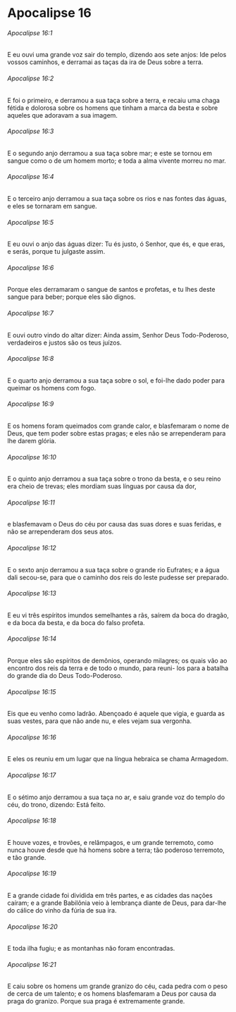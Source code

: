 # Apocalipse 16

###### Apocalipse 16:1

E eu ouvi uma grande voz sair do templo, dizendo aos sete anjos: Ide pelos vossos caminhos, e derramai as taças da ira de Deus sobre a terra.

###### Apocalipse 16:2

E foi o primeiro, e derramou a sua taça sobre a terra, e recaiu uma chaga fétida e dolorosa sobre os homens que tinham a marca da besta e sobre aqueles que adoravam a sua imagem.

###### Apocalipse 16:3

E o segundo anjo derramou a sua taça sobre mar; e este se tornou em sangue como o de um homem morto; e toda a alma vivente morreu no mar.

###### Apocalipse 16:4

E o terceiro anjo derramou a sua taça sobre os rios e nas fontes das águas, e eles se tornaram em sangue.

###### Apocalipse 16:5

E eu ouvi o anjo das águas dizer: Tu és justo, ó Senhor, que és, e que eras, e serás, porque tu julgaste assim.

###### Apocalipse 16:6

Porque eles derramaram o sangue de santos e profetas, e tu lhes deste sangue para beber; porque eles são dignos.

###### Apocalipse 16:7

E ouvi outro vindo do altar dizer: Ainda assim, Senhor Deus Todo-Poderoso, verdadeiros e justos são os teus juízos.

###### Apocalipse 16:8

E o quarto anjo derramou a sua taça sobre o sol, e foi-lhe dado poder para queimar os homens com fogo.

###### Apocalipse 16:9

E os homens foram queimados com grande calor, e blasfemaram o nome de Deus, que tem poder sobre estas pragas; e eles não se arrependeram para lhe darem glória.

###### Apocalipse 16:10

E o quinto anjo derramou a sua taça sobre o trono da besta, e o seu reino era cheio de trevas; eles mordiam suas línguas por causa da dor,

###### Apocalipse 16:11

e blasfemavam o Deus do céu por causa das suas dores e suas feridas, e não se arrependeram dos seus atos.

###### Apocalipse 16:12

E o sexto anjo derramou a sua taça sobre o grande rio Eufrates; e a água dali secou-se, para que o caminho dos reis do leste pudesse ser preparado.

###### Apocalipse 16:13

E eu vi três espíritos imundos semelhantes a rãs, saírem da boca do dragão, e da boca da besta, e da boca do falso profeta.

###### Apocalipse 16:14

Porque eles são espíritos de demônios, operando milagres; os quais vão ao encontro dos reis da terra e de todo o mundo, para reuni- los para a batalha do grande dia do Deus Todo-Poderoso.

###### Apocalipse 16:15

Eis que eu venho como ladrão. Abençoado é aquele que vigia, e guarda as suas vestes, para que não ande nu, e eles vejam sua vergonha.

###### Apocalipse 16:16

E eles os reuniu em um lugar que na língua hebraica se chama Armagedom.

###### Apocalipse 16:17

E o sétimo anjo derramou a sua taça no ar, e saiu grande voz do templo do céu, do trono, dizendo: Está feito.

###### Apocalipse 16:18

E houve vozes, e trovões, e relâmpagos, e um grande terremoto, como nunca houve desde que há homens sobre a terra; tão poderoso terremoto, e tão grande.

###### Apocalipse 16:19

E a grande cidade foi dividida em três partes, e as cidades das nações caíram; e a grande Babilônia veio à lembrança diante de Deus, para dar-lhe do cálice do vinho da fúria de sua ira.

###### Apocalipse 16:20

E toda ilha fugiu; e as montanhas não foram encontradas.

###### Apocalipse 16:21

E caiu sobre os homens um grande granizo do céu, cada pedra com o peso de cerca de um talento; e os homens blasfemaram a Deus por causa da praga do granizo. Porque sua praga é extremamente grande.

